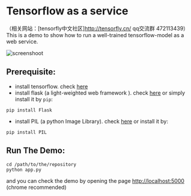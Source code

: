 # Tensorflow as a service

（相关网站：[tensorfly中文社区]http://tensorfly.cn/  qq交流群 472113439）
This is a demo  to show how to run a well-trained tensorflow-model as a web service.

![screenshoot](http://tensorfly.cn/images/qqq.gif)

## Prerequisite:

- install tensorflow. check [here](http://tensorfly.cn/tfdoc/get_started/os_setup.html)
- install flask (a light-weighted web framework ). check [here](http://flask.pocoo.org/docs/0.10/installation/) or simply install it by ```pip```:
```
pip install Flask
```
- install PIL (a python Image Library). check [here](http://effbot.org/zone/pil-changes-115.htm) or install it by:
```
pip install PIL
```

## Run The Demo:
```
cd /path/to/the/repository
python app.py
```
and you can check the demo by opening the page [http://localhost:5000](http://localhost:5000) (chrome recommended)


